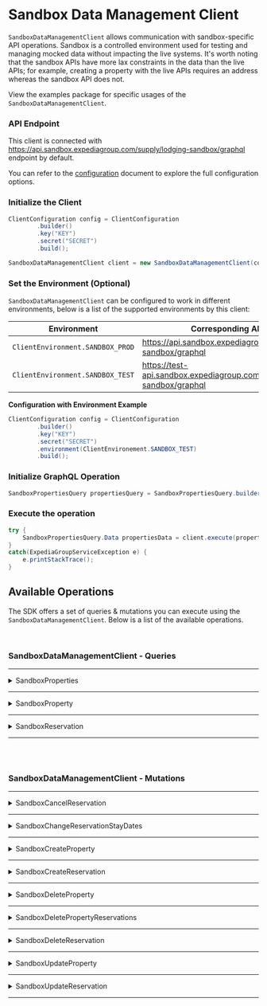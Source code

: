 # Sandbox Data Management Client

`SandboxDataManagementClient` allows communication with sandbox-specific API operations. Sandbox is a controlled environment used for testing and managing mocked data without impacting the live systems. It's worth noting that the sandbox APIs have more lax constraints in the data than the live APIs; for example, creating a property with the live APIs requires an address whereas the sandbox API does not.

View the examples package for specific usages of the `SandboxDataManagementClient`.

### API Endpoint
This client is connected with https://api.sandbox.expediagroup.com/supply/lodging-sandbox/graphql endpoint by default.

You can refer to the [configuration](configuration.md) document to explore the full configuration options.

### Initialize the Client
```java
ClientConfiguration config = ClientConfiguration
        .builder()
        .key("KEY")
        .secret("SECRET")
        .build();

SandboxDataManagementClient client = new SandboxDataManagementClient(config);
```

### Set the Environment (Optional)
`SandboxDataManagementClient` can be configured to work in different environments, below is a list of the supported environments by this client:

| Environment                      | Corresponding API Endpoint                                               |
|----------------------------------|--------------------------------------------------------------------------|
| `ClientEnvironment.SANDBOX_PROD` | https://api.sandbox.expediagroup.com/supply/lodging-sandbox/graphql      |
| `ClientEnvironment.SANDBOX_TEST` | https://test-api.sandbox.expediagroup.com/supply/lodging-sandbox/graphql |

**Configuration with Environment Example**
```java
ClientConfiguration config = ClientConfiguration
        .builder()
        .key("KEY")
        .secret("SECRET")
        .environment(ClientEnvironement.SANDBOX_TEST)
        .build();
```

### Initialize GraphQL Operation
```java
SandboxPropertiesQuery propertiesQuery = SandboxPropertiesQuery.builder().build();
```

### Execute the operation
```java
try {
    SandboxPropertiesQuery.Data propertiesData = client.execute(propertiesQuery);
}
catch(ExpediaGroupServiceException e) {
    e.printStackTrace();
}
```

## Available Operations
The SDK offers a set of queries & mutations you can execute using the `SandboxDataManagementClient`. Below is a list of the available operations.

<br />

### SandboxDataManagementClient - Queries

<hr />

<details>
   <summary>SandboxProperties</summary>

<br />

**Summary:** Retrieves a paginated results of properties in the sandbox environment

**Operation Class Name:** `SandboxPropertiesQuery`

**Operation Inputs:**

| Name               | Type               | Required            |
|--------------------|--------------------|---------------------|
| `cursor`           | `String`           | No                  |
| `limit`            | `Int`              | No                  |
| `skipReservations` | `Boolean! = false` | No (defaults false) |

<br />

**Resources**
- ⚠️ Documentation is unavailable at the moment
- [Query Definition](https://github.com/ExpediaGroup/lodging-connectivity-graphql-operations/blob/main/sandbox/operations/queries/SandboxProperties.query.graphql) 
- [Reference]()

</details>

<hr /><details>
   <summary>SandboxProperty</summary>

<br />

**Summary:** Retrieves a single property from the sandbox environment.

**Operation Class Name:** `SandboxPropertyQuery`

**Operation Inputs:**

| Name                 | Type               | Required            |
|----------------------|--------------------|---------------------|
| `id`                 | `ID!`              | Yes                 |
| `reservationsCursor` | `String`           | No                  |
| `reservationsLimit`  | `Int`              | No                  |
| `skipReservations`   | `Boolean! = false` | No (defaults false) |

<br />

**Resources**
- ⚠️ Documentation is unavailable at the moment
- [Query Definition](https://github.com/ExpediaGroup/lodging-connectivity-graphql-operations/blob/main/sandbox/operations/queries/SandboxProperty.query.graphql)
- [Reference]()

</details>

<hr /><details>
   <summary>SandboxReservation</summary>

<br />

**Summary:** Retrieves a single reservation

**Operation Class Name:** `SandboxReservationQuery`

**Operation Inputs:**

| Name | Type  | Description    | Required |
|------|-------|----------------|----------|
| `id` | `ID!` | Reservation ID | Yes      |

<br />

**Resources**
- ⚠️ Documentation is unavailable at the moment 
- [Query Definition](https://github.com/ExpediaGroup/lodging-connectivity-graphql-operations/blob/main/sandbox/operations/queries/SandboxReservation.query.graphql) 
- [Reference]()

</details>

<hr />

<br /><br />

### SandboxDataManagementClient - Mutations

<hr />

<details>
   <summary>SandboxCancelReservation</summary>

<br />

**Summary:** Cancels a reservation

**Operation Class Name:** `SandboxCancelReservationMutation`

**Operation Inputs:**

| Name    | Type                      | Required |
|---------|---------------------------|----------|
| `input` | `CancelReservationInput!` | Yes      |

<br />

**Resources**
- ⚠️ Documentation is unavailable at the moment 
- [Mutation Definition](https://github.com/ExpediaGroup/lodging-connectivity-graphql-operations/blob/main/sandbox/operations/mutations/SandboxCancelReservation.mutation.graphql)
- [Reference]()

</details>

<hr /><details>
   <summary>SandboxChangeReservationStayDates</summary>

<br />

**Summary:** Updates the stay dates of a reservation.

**Operation Class Name:** `SandboxChangeReservationStayDatesMutation`

**Operation Inputs:**

| Name    | Type                               | Required |
|---------|------------------------------------|----------|
| `input` | `ChangeReservationStayDatesInput!` | Yes      |

<br />

**Resources**
- ⚠️ Documentation is unavailable at the moment 
- [Mutation Definition](https://github.com/ExpediaGroup/lodging-connectivity-graphql-operations/blob/main/sandbox/operations/mutations/SandboxChangeReservationStayDates.mutation.graphql) 
- [Reference]()

</details>

<hr /><details>
   <summary>SandboxCreateProperty</summary>

<br />

**Summary:** Creates a new property in the sandbox environment.

**Operation Class Name:** `SandboxCreatePropertyMutation`

**Operation Inputs:**

| Name    | Type                   | Required |
|---------|------------------------|----------|
| `input` | `CreatePropertyInput!` | Yes      |

<br />

**Resources**
- ⚠️ Documentation is unavailable at the moment 
- [Mutation Definition](https://github.com/ExpediaGroup/lodging-connectivity-graphql-operations/blob/main/sandbox/operations/mutations/SandboxCreateProperty.mutation.graphql)  
- [Reference]()

</details>

<hr /><details>
   <summary>SandboxCreateReservation</summary>

<br />

**Summary:** Creates a new reservation on a sandbox property

**Operation Class Name:** `SandboxCreateReservationMutation`

**Operation Inputs:**

| Name    | Type                      | Required |
|---------|---------------------------|----------|
| `input` | `CreateReservationInput!` | Yes      |

<br />

**Resources**
- ⚠️ Documentation is unavailable at the moment
- [Mutation Definition](https://github.com/ExpediaGroup/lodging-connectivity-graphql-operations/blob/main/sandbox/operations/mutations/SandboxCreateReservation.mutation.graphql) 
- [Reference]()

</details>

<hr /><details>
   <summary>SandboxDeleteProperty</summary>

<br />

**Summary:** Deletes sandbox property

**Operation Class Name:** `SandboxDeletePropertyMutation`

**Operation Inputs:**

| Name    | Type                   | Required |
|---------|------------------------|----------|
| `input` | `DeletePropertyInput!` | Yes      |

<br />

**Resources**
- ⚠️ Documentation is unavailable at the moment 
- [Mutation Definition](https://github.com/ExpediaGroup/lodging-connectivity-graphql-operations/blob/main/sandbox/operations/mutations/SandboxDeleteProperty.mutation.graphql) 
- [Reference]()

</details>

<hr /><details>
   <summary>SandboxDeletePropertyReservations</summary>

<br />

**Summary:** Deletes all sandbox property's reservations

**Operation Class Name:** `SandboxDeletePropertyReservationsMutation`

**Operation Inputs:**

| Name    | Type                               | Required |
|---------|------------------------------------|----------|
| `input` | `DeletePropertyReservationsInput!` | Yes      |

<br />

**Resources**
- ⚠️ Documentation is unavailable at the moment 
- [Mutation Definition](https://github.com/ExpediaGroup/lodging-connectivity-graphql-operations/blob/main/sandbox/operations/mutations/SandboxDeletePropertyReservations.mutation.graphql) 
- [Reference]()

</details>

<hr /><details>
   <summary>SandboxDeleteReservation</summary>

<br />

**Summary:** Deletes a single reservation on a sandbox property

**Operation Class Name:** `SandboxDeleteReservationMutation`

**Operation Inputs:**

| Name    | Type                      | Required |
|---------|---------------------------|----------|
| `input` | `DeleteReservationInput!` | Yes      |

<br />

**Resources**
- ⚠️ Documentation is unavailable at the moment
- [Mutation Definition](https://github.com/ExpediaGroup/lodging-connectivity-graphql-operations/blob/main/sandbox/operations/mutations/SandboxDeleteReservation.mutation.graphql)
- [Reference]()

</details>

<hr /><details>
   <summary>SandboxUpdateProperty</summary>

<br />

**Summary:** Updates sandbox property data.

**Operation Class Name:** `SandboxUpdatePropertyMutation`

**Operation Inputs:**

| Name    | Type                   | Required |
|---------|------------------------|----------|
| `input` | `UpdatePropertyInput!` | Yes      |

<br />

**Resources**
- ⚠️ Documentation is unavailable at the moment
- [Mutation Definition](https://github.com/ExpediaGroup/lodging-connectivity-graphql-operations/blob/main/sandbox/operations/mutations/SandboxUpdateProperty.mutation.graphql)
- [Reference]()

</details>

<hr /><details>
   <summary>SandboxUpdateReservation</summary>

<br />

**Summary:** Updates single reservation on a sandbox property.

**Operation Class Name:** `SandboxUpdateReservationMutation`

**Operation Inputs:**

| Name    | Type                      | Required |
|---------|---------------------------|----------|
| `input` | `UpdateReservationInput!` | Yes      |

<br />

**Resources**
- ⚠️ Documentation is unavailable at the moment
- [Mutation Definition](https://github.com/ExpediaGroup/lodging-connectivity-graphql-operations/blob/main/sandbox/operations/mutations/SandboxUpdateReservation.mutation.graphql)
- [Reference]()

</details>

<hr />
